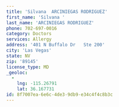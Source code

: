 ```yaml
---
title: 'Silvana  ARCINIEGAS RODRIGUEZ'
first_name: 'Silvana '
last_name: 'ARCINIEGAS RODRIGUEZ'
phone: 702-697-0016
category: Doctors
services: Allergy
address: '401 N Buffalo Dr   Ste 200'
city: 'Las Vegas'
state: NV
zip: '89145'
license_type: MD
_geoloc:
  -
    lng: -115.26791
    lat: 36.167731
id: 8f7007ea-6e6c-4de3-9db9-e34c4f4c8b3c
---
```

